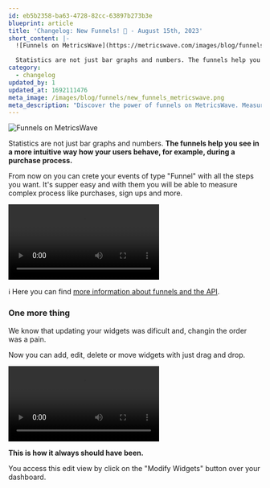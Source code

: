```yaml
---
id: eb5b2358-ba63-4728-82cc-63897b273b3e
blueprint: article
title: 'Changelog: New Funnels! 📣 - August 15th, 2023'
short_content: |-
  ![Funnels on MetricsWave](https://metricswave.com/images/blog/funnels/new_funnels_metricswave.png)

  Statistics are not just bar graphs and numbers. The funnels help you see in a more intuitive way how your users behave, for example, during a purchase process.
category:
  - changelog
updated_by: 1
updated_at: 1692111476
meta_image: /images/blog/funnels/new_funnels_metricswave.png
meta_description: "Discover the power of funnels on MetricsWave. Measure user behavior, track complex processes like purchases and sign-ups effortlessly, and there is ONE MORE THING\_…"
---
```

![Funnels on MetricsWave](https://metricswave.com/images/blog/funnels/new_funnels_metricswave.png)

Statistics are not just bar graphs and numbers. **The funnels help you see in a more intuitive way how your users behave, for example, during a purchase process.**

From now on you can crete your events of type "Funnel" with all the steps you want. It's supper easy and with them you will be able to measure complex process like purchases, sign ups and more.

<video src="/images/blog/funnels/funnels_metricswave.mp4" controls="controls" style="max-width: 100%; height: auto">
</video>

ℹ️ Here you can find [more information about funnels and the API](/documentation/tracking/funnels).

### One more thing

We know that updating your widgets was dificult and, changin the order was a pain.

Now you can add, edit, delete or move widgets with just drag and drop.

<video src="/images/blog/funnels/Reorder_your_widgets_MetricsWave.mp4" controls="controls" style="max-width: 100%; height: auto">
</video>

**This is how it always should have been.**

You access this edit view by click on the "Modify Widgets" button over your dashboard.